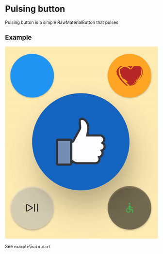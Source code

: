 # Pulsing button

Pulsing button is a simple RawMaterialButton that pulses

## Example

![pulsing_button](https://raw.githubusercontent.com/nubcake94/pulsing_button/main/example/example_buttons.gif)

See `example\main.dart`
